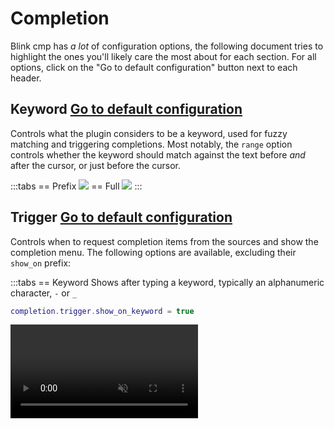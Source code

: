 # Completion

Blink cmp has *a lot* of configuration options, the following document tries to highlight the ones you'll likely care the most about for each section. For all options, click on the "Go to default configuration" button next to each header.

<!-- panvimdoc-include-comment The online documentation contains images and videos for each section. You may have a better experience viewing the docs on that website: https://cmp.saghen.dev/configuration/completion -->

## Keyword <!-- panvimdoc-ignore-start --><Badge type="info"><a href="./reference#completion-keyword">Go to default configuration</a></Badge><!-- panvimdoc-ignore-end -->

Controls what the plugin considers to be a keyword, used for fuzzy matching and triggering completions. Most notably, the `range` option controls whether the keyword should match against the text before *and* after the cursor, or just before the cursor.

:::tabs
== Prefix
<img src="https://github.com/user-attachments/assets/6398e470-58c7-4624-989a-bffe26c7f443" />
== Full
<img src="https://github.com/user-attachments/assets/3e082492-6a5d-4dba-b4ba-6a1bfca50351" />
:::

<!-- panvimdoc-include-comment
```lua
-- 'prefix' will fuzzy match on the text before the cursor
-- 'full' will fuzzy match on the text before _and_ after the cursor
-- example: 'foo_|_bar' will match 'foo_' for 'prefix' and 'foo__bar' for 'full'
completion.keyword.range = 'prefix' | 'full'
```
-->

## Trigger <!-- panvimdoc-ignore-start --><Badge type="info"><a href="./reference#completion-trigger">Go to default configuration</a></Badge><!-- panvimdoc-ignore-end -->

Controls when to request completion items from the sources and show the completion menu. The following options are available, excluding their `show_on` prefix:

:::tabs
== Keyword
Shows after typing a keyword, typically an alphanumeric character, `-` or `_`

```lua
completion.trigger.show_on_keyword = true
```

<video src="https://github.com/user-attachments/assets/5e8f8f9f-bc6a-4d21-9cce-2e291b6a7de8" muted autoplay loop />
== Trigger Character

Shows after typing a trigger character, defined by the sources. For example for Lua or Rust, the LSP will define `.` as a trigger character.

```lua
completion.trigger.show_on_trigger_character = true
-- Optionally, set a list of characters that will not trigger the completion window,
-- even when sources request it. The following are the defaults:
completion.trigger.show_on_blocked_trigger_characters = { ' ', '\n', '\t' }
```

<video src="https://github.com/user-attachments/assets/b4ee0069-2de8-44e7-b3ca-51b10bc4cb4a" muted autoplay loop />
== Insert on Trigger Character

Shows after entering insert mode on top of a trigger character.

```lua
completion.trigger.show_on_insert_on_trigger_character = true
-- Optionally, set a list of characters that will not trigger the completion window,
-- even when sources request it. The following are the defaults:
completion.trigger.show_on_x_blocked_trigger_characters = {
  "'", '"', '(', '{', '['
}
```

<video src="https://github.com/user-attachments/assets/9e7aa3c2-4756-4a5e-a0e8-303d3ae0fda9" muted autoplay loop />
== Accept on Trigger Character

Shows after accepting a completion item, where the cursor ends up on top of a trigger character.

```lua
completion.trigger.show_on_accept_on_trigger_character = true
-- Optionally, set a list of characters that will not trigger the completion window,
-- even when sources request it. The following are the defaults:
completion.trigger.show_on_x_blocked_trigger_characters = { "'", '"', '(', '{', '[' }
```

Fires after accepting a path completion item, for example: `| -> foo/|`
:::

<!-- panvimdoc-include-comment
### Keyword

Shows after typing a keyword, typically an alphanumeric character, `-` or `_`

```lua
completion.trigger.show_on_keyword = true
```

Video: https://github.com/user-attachments/assets/5e8f8f9f-bc6a-4d21-9cce-2e291b6a7de8

### Trigger Character

Shows after typing a trigger character, defined by the sources. For example for Lua or Rust, the LSP will define `.` as a trigger character.

```lua
completion.trigger.show_on_trigger_character = true
-- Optionally, set a list of characters that will not trigger the completion window,
-- even when sources request it. The following are the defaults:
completion.trigger.show_on_blocked_trigger_characters = { ' ', '\n', '\t' }
```

Video: https://github.com/user-attachments/assets/b4ee0069-2de8-44e7-b3ca-51b10bc4cb4a

### Insert on Trigger Character

Shows after entering insert mode on top of a trigger character.

```lua
completion.trigger.show_on_insert_on_trigger_character = true
-- Optionally, set a list of characters that will not trigger the completion window,
-- even when sources request it. The following are the defaults:
completion.trigger.show_on_x_blocked_trigger_characters = { "'", '"', '(', '{', '[' }
```

Video: https://github.com/user-attachments/assets/9e7aa3c2-4756-4a5e-a0e8-303d3ae0fda9

### Accept on Trigger Character

Shows after accepting a completion item, where the cursor ends up on top of a trigger character.

```lua
completion.trigger.show_on_accept_on_trigger_character = true
-- Optionally, set a list of characters that will not trigger the completion window,
-- even when sources request it. The following are the defaults:
completion.trigger.show_on_x_blocked_trigger_characters = { "'", '"', '(', '{', '[' }
```
-->

## List <!-- panvimdoc-ignore-start --><Badge type="info"><a href="./reference#completion-list">Go to default configuration</a></Badge><!-- panvimdoc-ignore-end -->

Manages the completion list and its behavior when selecting items. The most commonly changed option is `selection.preselect/auto_insert`, which controls whether the list will automatically select the first item in the list, and whether a "preview" will be inserted on selection.

:::tabs
== Preselect, Auto Insert (default)
```lua
completion.list.selection = { preselect = true, auto_insert = true }
```
Selects the first item automatically, and inserts a preview of the item on selection. The `cancel` keymap (default `<C-e>`) will close the menu and undo the preview.

You may use the `show_and_insert` keymap to show the completion menu and select the first item, with `auto_insert`. The default keymap (`<C-space>`) uses the `show` command, which will have the first item selected, but will not `auto_insert`.

<video src="https://github.com/user-attachments/assets/ef295526-8332-4ad0-9a2a-e2f6484081b2" muted autoplay loop />

== Preselect
```lua
completion.list.selection = { preselect = true, auto_insert = false }
```
Selects the first item automatically

<img src="https://github.com/user-attachments/assets/69079ced-43f1-437e-8a45-3cb13f841d61" />
== Manual
```lua
completion.list.selection = { preselect = false, auto_insert = false }
```

No item will be selected by default. You may use the `select_and_accept` keymap command to select the first item and accept it when there's no selection. The `accept` keymap command, on the other hand, will only trigger if an item is selected.

You may use the `show_and_insert` keymap to show the completion menu and select the first item. The default keymap (`<C-space>`) uses the `show` command, which will not select the first item.

<video src="https://github.com/user-attachments/assets/09cd9b4b-18b3-456b-bb0a-074ae54e9d77" muted autoplay loop />
== Manual, Auto Insert
```lua
completion.list.selection = { preselect = false, auto_insert = true }
```

Selecting an item will insert a "preview" of the item automatically. You may use the `select_and_accept` keymap command to select the first item and accept it when there's no selection. The `accept` keymap command will only trigger if an item is selected. The `cancel` keymap (default `<C-e>`) will close the menu and undo the preview.

You may use the `show_and_insert` keymap to show the completion menu and select the first item, with `auto_insert`. The default keymap (`<C-space>`) uses the `show` command, which will not select the first item.

<video src="https://github.com/user-attachments/assets/4658b61d-1b95-404a-b6b5-3a4afbfb8112" muted autoplay loop />
:::

<!-- panvimdoc-include-comment
### Preselect, Auto Insert (default)

```lua
completion.list.selection = { preselect = true, auto_insert = true }
```

Selects the first item automatically, and inserts a preview of the item on selection. The `cancel` keymap (default `<C-e>`) will close the menu and undo the preview.

You may use the `show_and_insert` keymap to show the completion menu and select the first item, with `auto_insert`. The default keymap (`<C-space>`) uses the `show` command, which will have the first item selected, but will not `auto_insert`.

Video: https://github.com/user-attachments/assets/ef295526-8332-4ad0-9a2a-e2f6484081b2

### Preselect
```lua
completion.list.selection = { preselect = true, auto_insert = false }
```

Selects the first item automatically

Video: https://github.com/user-attachments/assets/69079ced-43f1-437e-8a45-3cb13f841d61

### Manual
```lua
completion.list.selection = { preselect = false, auto_insert = false }
```

No item will be selected by default. You may use the `select_and_accept` keymap command to select the first item and accept it when there's no selection. The `accept` keymap command, on the other hand, will only trigger if an item is selected.

You may use the `show_and_insert` keymap to show the completion menu and select the first item. The default keymap (`<C-space>`) uses the `show` command, which will not select the first item.

Video: https://github.com/user-attachments/assets/09cd9b4b-18b3-456b-bb0a-074ae54e9d77

### Manual, Auto Insert
```lua
completion.list.selection = { preselect = false, auto_insert = true }
```

Selecting an item will insert a "preview" of the item automatically. You may use the `select_and_accept` keymap command to select the first item and accept it when there's no selection. The `accept` keymap command will only trigger if an item is selected. The `cancel` keymap (default `<C-e>`) will close the menu and undo the preview.

You may use the `show_and_insert` keymap to show the completion menu and select the first item, with `auto_insert`. The default keymap (`<C-space>`) uses the `show` command, which will not select the first item.

Video: https://github.com/user-attachments/assets/4658b61d-1b95-404a-b6b5-3a4afbfb8112
-->

To control the selection behavior dynamically, pass a function to `selection.preselect/auto_insert`:

```lua
completion.list.selection = {
  preselect = true,
  auto_insert = true,

  -- or a function
  preselect = function(ctx)
    return not require('blink.cmp').snippet_active({ direction = 1 })
  end,
  auto_insert = function(ctx) return vim.bo.filetype ~= 'markdown' end,
}
```


## Accept <!-- panvimdoc-ignore-start --><Badge type="info"><a href="./reference#completion-accept">Go to default configuration</a></Badge><!-- panvimdoc-ignore-end -->

Manages the behavior when accepting an item in the completion menu.

### Auto Brackets

::: info
Some LSPs may add auto brackets themselves. You may be able to configure this behavior in your LSP client configuration
:::

LSPs provide a `kind` field for completion items, indicating whether the item is a function, method, variable, etc. The plugin will automatically add brackets for functions/methods and place the cursor inside the brackets. For items not marked as such, the plugin will asynchronously resolve the semantic tokens from the LSP and add brackets if marked as a function. A default list of brackets have been included in the default configuration, but you may add more in the configuration (contributions welcome!).

If brackets are showing when you don't expect them, try disabling `kind_resolution` or `semantic_token_resolution` for that filetype (`echo &filetype`). If that fixes the issue, please open a PR setting this as the default!

## Menu <!-- panvimdoc-ignore-start --><Badge type="info"><a href="./reference#completion-menu">Go to default configuration</a></Badge><!-- panvimdoc-ignore-end -->

Manages the appearance of the completion menu. You may prevent the menu from automatically showing by setting `completion.menu.auto_show = false` and manually showing it with the `show` keymap command.

### Menu Draw <!-- panvimdoc-ignore-start --><Badge type="info"><a href="./reference#completion-menu-draw">Go to default configuration</a></Badge><!-- panvimdoc-ignore-end -->

[Check out the recipes!](../recipes.md#completion-menu-drawing)

blink.cmp uses a grid-based layout to render the completion menu. The components, defined in `draw.components[string]`, define `text` and `highlight` functions which are called for each completion item. The `highlight` function will be called only when the item appears on screen, so expensive operations such as Treesitter highlighting may be performed. The components may define their min and max width, where `ellipsis = true` (enabled by default), will draw the `…` character when the text is truncated. Setting `width.fill = true` will fill the remaining space, effectively making subsequent components right aligned, with respect to their column.

Columns effectively allow you to vertically align a set of components. Each column, defined as an array in `draw.columns`, will be rendered for all of the completion items, where the longest rendered row will determine the width of the column. You may define `gap = number` in your column to insert a gap between components.

For a setup similar to nvim-cmp, use the following config:

```lua
completion.menu.draw.columns = { { "label", "label_description", gap = 1 }, { "kind_icon", "kind" } },
```

#### Available components

- `kind_icon`: Shows the icon for the kind of the item
- `kind`: Shows the kind of the item as text (e.g. `Function`)
- `label`: Shows the label of the item as well as the `label_detail` (e.g. `into(as Into)` where `into` is the label and `(as Into)` is the label detail)
  - If the `label_detail` is missing from your items, ensure you've [setup LSP capabilities](../installation) and that your LSP supports the feature
- `label_description`: Shows the label description of the item (e.g. `date-fns/formatDistance`, the module that the item will be auto-imported from)
  - If the `label_description` is missing from your items, ensure you've [setup LSP capabilities](../installation) and that your LSP supports the feature
- `source_name`: Shows the name of the source that provided the item, from the `sources.providers.*.name` (e.g. `LSP`)
- `source_id`: Shows the id of the source that provided the item, from the `sources.providers[id]` (e.g. `lsp`)

#### Cursorline

The cursorline background will be rendered with a priority of `10000` to ensure that highlights with backgrounds (such as those from the default theme) will be overridden by the cursorline. If you'd like to use a background in your highlight, set the priority to `10001` or higher.

```lua
completion.menu.draw.components.label.kind_icon.highlight = function(ctx)
  return { { group = ctx.kind_hl, priority = 20000 } }
end
```

Or you may set the cursorline highlight priority to `0`

```lua
completion.menu.draw.cursorline_priority = 0
```

### Treesitter

You may use treesitter to highlight the label text for the given list of sources. This feature is barebones, as it highlights the item as-is.

```lua
completion.menu.draw.treesitter = { 'lsp' }
```

The wonderful [colorful-menu.nvim](https://github.com/xzbdmw/colorful-menu.nvim) takes this a step further by including context around the item before highlighting.

## Documentation <!-- panvimdoc-ignore-start --><Badge type="info"><a href="./reference#completion-documentation">Go to default configuration</a></Badge><!-- panvimdoc-ignore-end -->

By default, the documentation window will only show when triggered by the `show_documentation` keymap command. However, you may add the following configuration to show the documentation whenever an item is selected.

```lua
completion.documentation = {
  auto_show = true,
  auto_show_delay_ms = 500,
}
```

If you're noticing high CPU usage or stuttering when opening the documentation, you may try setting `completion.documentation.treesitter_highlighting = false`. You may completely override the drawing of the window via `completion.documentation.draw`.

## Ghost Text <!-- panvimdoc-ignore-start --><Badge type="info"><a href="./reference#completion-ghost-text">Go to default configuration</a></Badge><!-- panvimdoc-ignore-end -->

Ghost text shows a preview of the currently selected item as virtual text inline. You may want to try setting `completion.menu.auto_show = false` and enabling ghost text, or you may use both in parallel.

```lua
completion.ghost_text.enabled = true

-- you may want to set the following options
completion.menu.auto_show = false -- only show menu on manual <C-space>
completion.ghost_text.show_with_menu = false -- only show when menu is closed
```

<img src="https://github.com/user-attachments/assets/1d30ef90-3ba4-43ca-a1a6-faa70f830e17" />
